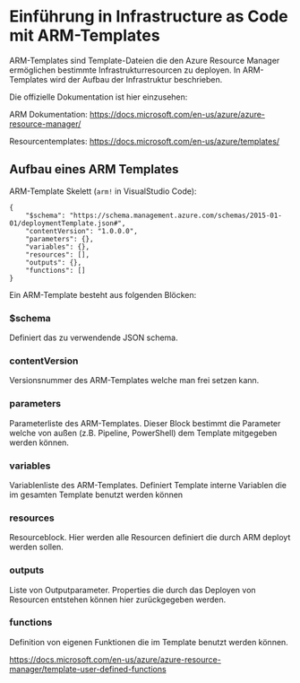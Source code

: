 # Einführung in Infrastructure as Code mit ARM-Templates

ARM-Templates sind Template-Dateien die den Azure Resource Manager ermöglichen bestimmte Infrastrukturresourcen zu deployen. In ARM-Templates wird der Aufbau der Infrastruktur beschrieben.

Die offizielle Dokumentation ist hier einzusehen: 

ARM Dokumentation: https://docs.microsoft.com/en-us/azure/azure-resource-manager/

Resourcentemplates: https://docs.microsoft.com/en-us/azure/templates/

## Aufbau eines ARM Templates


ARM-Template Skelett (`arm!` in VisualStudio Code):
```
{
    "$schema": "https://schema.management.azure.com/schemas/2015-01-01/deploymentTemplate.json#",
    "contentVersion": "1.0.0.0",
    "parameters": {},
    "variables": {},
    "resources": [],
    "outputs": {},
    "functions": []
} 
```


Ein ARM-Template besteht aus folgenden Blöcken:

### $schema

Definiert das zu verwendende JSON schema.

### contentVersion

Versionsnummer des ARM-Templates welche man frei setzen kann.

### parameters

Parameterliste des ARM-Templates. Dieser Block bestimmt die Parameter welche von außen (z.B. Pipeline, PowerShell) dem Template mitgegeben werden können.

### variables

Variablenliste des ARM-Templates. Definiert Template interne Variablen die im gesamten Template benutzt werden können

### resources

Resourceblock. Hier werden alle Resourcen definiert die durch ARM deployt werden sollen.

### outputs

Liste von Outputparameter. Properties die durch das Deployen von Resourcen entstehen können hier zurückgegeben werden.

### functions

Definition von eigenen Funktionen die im Template benutzt werden können.

https://docs.microsoft.com/en-us/azure/azure-resource-manager/template-user-defined-functions
